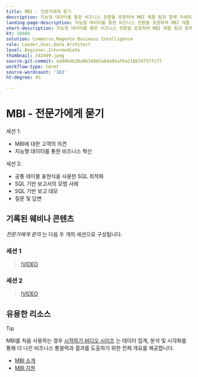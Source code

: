 ```yaml
---
title: MBI - 전문가에게 묻기
description: 지능형 데이터를 통한 비즈니스 전환을 포함하여 MBI 제품 팀과 함께 자세히 살펴보려면 이들 녹화된 웨비나를 시청하십시오.
landing-page-description: 지능형 데이터를 통한 비즈니스 전환을 포함하여 MBI 제품 팀과 함께 자세히 살펴보려면 이들 녹화된 웨비나를 시청하십시오.
short-description: 지능형 데이터를 통한 비즈니스 전환을 포함하여 MBI 제품 팀과 함께 자세히 살펴보려면 이들 녹화된 웨비나를 시청하십시오.
kt: 10404
solution: Commerce,Magento Business Intelligence
role: Leader,User,Data Architect
level: Beginner,Intermediate
thumbnail: 342409.jpeg
source-git-commit: edd0bdb28a9b3d065a64a95af6a216b747577c77
workflow-type: tm+mt
source-wordcount: '163'
ht-degree: 4%

---
```


# MBI - 전문가에게 묻기

세션 1:

- MBI에 대한 고객의 의견
- 지능형 데이터를 통한 비즈니스 혁신

세션 2:

- 공통 테이블 표현식을 사용한 SQL 최적화
- SQL 기반 보고서의 모범 사례
- SQL 기반 보고 데모
- 질문 및 답변

## 기록된 웨비나 콘텐츠

_전문가에게 문의_ 는 다음 두 개의 세션으로 구성됩니다.

### 세션 1

>[!VIDEO](https://video.tv.adobe.com/v/342409?quality=12&learn=on)

### 세션 2

>[!VIDEO](https://video.tv.adobe.com/v/342410?quality=12&learn=on)

## 유용한 리소스

>[!TIP]
>
>MBI를 처음 사용하는 경우 [시작하기 비디오 시리즈](https://experienceleague.adobe.com/docs/commerce-learn/tutorials/mbi/introduction/1-overview.html) 는 데이터 집계, 분석 및 시각화를 통해 더 나은 비즈니스 통찰력과 결과를 도출하기 위한 전체 개요를 제공합니다.

- [MBI 소개](https://experienceleague.adobe.com/docs/commerce-business-intelligence/mbi/getting-started.html)
- [MBI 지원](https://experienceleague.adobe.com/docs/commerce-knowledge-base/kb/troubleshooting/miscellaneous/mbi-service-policies.html)
